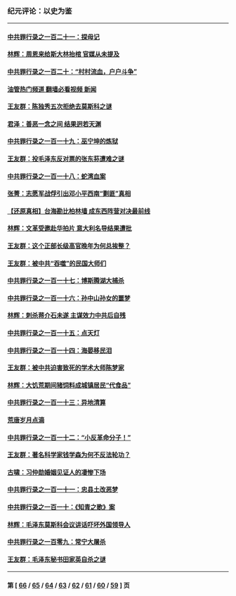 ### 纪元评论：以史为鉴
---
#### [中共罪行录之一百二十一：探母记](../../pages/nsc1028/n13961437.md?04020330) 
#### [林辉：周恩来给斯大林抬棺 官媒从未提及](../../pages/nsc1028/n13961173.md?04020330) 
#### [中共罪行录之一百二十：“村村流血，户户斗争”](../../pages/nsc1028/n13959433.md?04020330) 
#### [油管热门频道 翻墙必看视频 新闻](ok?04020330)
#### [王友群：陈独秀五次拒绝去莫斯科之谜](../../pages/nsc1028/n13957232.md?04020330) 
#### [君泽：善恶一念之间 结果迥若天渊](../../pages/nsc1028/n13954961.md?04020330) 
#### [中共罪行录之一百一十九：巫宁坤的炼狱](../../pages/nsc1028/n13953203.md?04020330) 
#### [王友群：投毛泽东反对票的张东荪遭难之谜](../../pages/nsc1028/n13951901.md?04020330) 
#### [中共罪行录之一百一十八：蛇湾血案](../../pages/nsc1028/n13950784.md?04020330) 
#### [张菁：志愿军战俘引出邓小平西南“剿匪”真相](../../pages/nsc1028/n13950241.md?04020330) 
#### [【还原真相】台海勘比柏林墙 成东西阵营对决最前线](../../pages/nsc1028/n13948147.md?04020330) 
#### [林辉：文革受邀赴华拍片 意大利名导结果遭批](../../pages/nsc1028/n13945883.md?04020330) 
#### [王友群：这个正部长级高官晚年为何总挨整？](../../pages/nsc1028/n13943816.md?04020330) 
#### [王友群：被中共“吞噬”的民国大师们](../../pages/nsc1028/n13942620.md?04020330) 
#### [中共罪行录之一百一十七：博斯腾湖大捕杀](../../pages/nsc1028/n13939864.md?04020330) 
#### [中共罪行录之一百一十六：孙中山孙女的噩梦](../../pages/nsc1028/n13937214.md?04020330) 
#### [林辉：刺杀蒋介石未遂 主谋效力中共后自残](../../pages/nsc1028/n13935457.md?04020330) 
#### [中共罪行录之一百一十五：点天灯](../../pages/nsc1028/n13935336.md?04020330) 
#### [中共罪行录之一百一十四：海晏移民泪](../../pages/nsc1028/n13934634.md?04020330) 
#### [王友群：被中共迫害致死的学术大师陈梦家](../../pages/nsc1028/n13932885.md?04020330) 
#### [林辉：大饥荒期间猪饲料成城镇居民“代食品”](../../pages/nsc1028/n13933558.md?04020330) 
#### [中共罪行录之一百一十三：异地清算](../../pages/nsc1028/n13930716.md?04020330) 
#### [荒唐岁月点滴](../../pages/nsc1028/n13931451.md?04020330) 
#### [中共罪行录之一百一十二：“小反革命分子！”](../../pages/nsc1028/n13926295.md?04020330) 
#### [王友群：著名科学家钱学森为何不反法轮功？](../../pages/nsc1028/n13923607.md?04020330) 
#### [古啸：习仲勋婚姻见证人的凄惨下场](../../pages/nsc1028/n13923826.md?04020330) 
#### [中共罪行录之一百一十一：忠县土改恶梦](../../pages/nsc1028/n13923119.md?04020330) 
#### [中共罪行录之一百一十：《知青之歌》案](../../pages/nsc1028/n13920732.md?04020330) 
#### [林辉：毛泽东莫斯科会议讲话吓坏外国领导人](../../pages/nsc1028/n13917931.md?04020330) 
#### [中共罪行录之一百零九：常宁大屠杀](../../pages/nsc1028/n13917366.md?04020330) 
#### [王友群：毛泽东秘书田家英自杀之谜](../../pages/nsc1028/n13916918.md?04020330) 

---
#### 第 [ [66](./66.md?04020330) / [65](./65.md?04020330) / [64](./64.md?04020330) / [63](./63.md?04020330) / [62](./62.md?04020330) / [61](./61.md?04020330) / [60](./60.md?04020330) / [59](./59.md?04020330) ] 页
